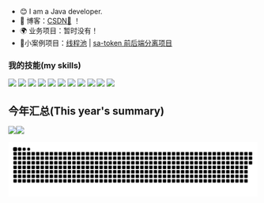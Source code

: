 - :blush: I am a Java developer.
- :pencil: 博客：[CSDN💬](https://blog.csdn.net/Wyourself) ！
- 🌍 业务项目：暂时没有！ 
- 🐲小案例项目：<a href="" target="_blank">线程池</a> | <a href="" target="_blank">sa-token 前后端分离项目</a> 



### 我的技能(my skills)   

![](https://img.shields.io/badge/-Java-4C7491?style=flat-square&logo=java&logoColor=fff)
![](https://img.shields.io/badge/-Spring-5FB832?style=flat-square&logo=Spring&logoColor=fff)
![](https://img.shields.io/badge/-Python-3e74a2?style=flat-square&logo=Python&logoColor=fff)
![](https://img.shields.io/badge/-Node.js-339933?style=flat-square&logo=Node.js&logoColor=fff)
![](https://img.shields.io/badge/-Vue-4fc08d?style=flat-square&logo=Vue.js&logoColor=fff)
![](https://img.shields.io/badge/-React-2d98ce?style=flat-square&logo=React&logoColor=fff)
![](https://img.shields.io/badge/-Docker-2496ED?style=flat-square&logo=Docker&logoColor=fff)
![](https://img.shields.io/badge/-Linux-000000?style=flat-square&logo=Linux&logoColor=fff)
![](https://img.shields.io/badge/-MySQL-4479A1?style=flat-square&logo=MySQL&logoColor=fff)
![](https://img.shields.io/badge/-Redis-DC382D?style=flat-square&logo=Redis&logoColor=fff)
![](https://img.shields.io/badge/-Git-E84E31?style=flat-square&logo=Git&logoColor=fff)


## 今年汇总(This year's summary) 

<img align="" height="137px" src="https://github-readme-stats.vercel.app/api?username=wangjialianglsy&hide_title=true&hide_border=true&show_icons=true&include_all_commits=true&line_height=21&bg_color=0,EC6C6C,FFD479,FFFC79,73FA79&theme=graywhite&locale=cn" /><img align="" height="137px" src="https://github-readme-stats.vercel.app/api/top-langs/?username=wangjialianglsy&hide_title=true&hide_border=true&layout=compact&bg_color=0,73FA79,73FDFF,D783FF&theme=graywhite&locale=cn" />


<picture>
  <source media="(prefers-color-scheme: dark)" srcset="https://raw.githubusercontent.com/wangjialianglsy/wangjialianglsy/output/github-contribution-grid-snake-dark.svg">
  <source media="(prefers-color-scheme: light)" srcset="https://raw.githubusercontent.com/wangjialianglsy/wangjialianglsy/output/github-contribution-grid-snake.svg">
  <img alt="github contribution grid snake animation" src="https://raw.githubusercontent.com/wangjialianglsy/wangjialianglsy/output/github-contribution-grid-snake.svg">
</picture>




